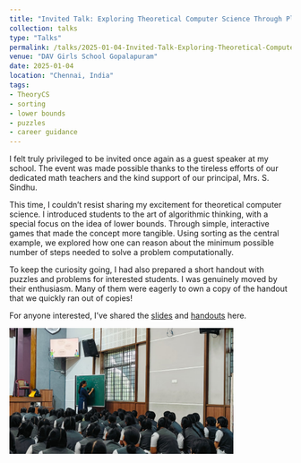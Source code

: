 ```yaml
---
title: "Invited Talk: Exploring Theoretical Computer Science Through Play"
collection: talks
type: "Talks"
permalink: /talks/2025-01-04-Invited-Talk-Exploring-Theoretical-Computer-Science-Through-Play
venue: "DAV Girls School Gopalapuram"
date: 2025-01-04
location: "Chennai, India"
tags:
- TheoryCS
- sorting
- lower bounds
- puzzles
- career guidance
---
```


I felt truly privileged to be invited once again as a guest speaker at my school. The event was made possible thanks to the tireless efforts of our dedicated math teachers and the kind support of our principal, Mrs. S. Sindhu.

This time, I couldn’t resist sharing my excitement for theoretical computer science. I introduced students to the art of algorithmic thinking, with a special focus on the idea of lower bounds. Through simple, interactive games that made the concept more tangible. Using sorting as the central example, we explored how one can reason about the minimum possible number of steps needed to solve a problem computationally. 

To keep the curiosity going, I had also prepared a short handout with puzzles and problems for interested students. I was genuinely moved by their enthusiasm. Many of them were eagerly to own a copy of the handout that we quickly ran out of copies! 

For anyone interested, I’ve shared the [slides](https://drive.google.com/file/d/1HhrYfRYmS6_MBOgqcPwG1IXwyUJ_SV61/view?usp=sharing) and [handouts](https://drive.google.com/file/d/1-kEBxEJ903jIELhEfmULeaKEQhGgfnwd/view?usp=sharing) here.


<img src="/images/file_images/DAVTalk2.jpg" alt="Profile photo" width="400"/>
